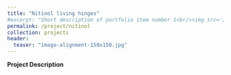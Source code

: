 ```yaml
---
title: "Nitinol living hinges"
#excerpt: "Short description of portfolio item number 1<br/><img src='/images/Laser_scanner.png'>"
permalink: /project/nitinol
collection: projects
header:
  teaser: "image-alignment-150x150.jpg"
---
```


**Project Description**

